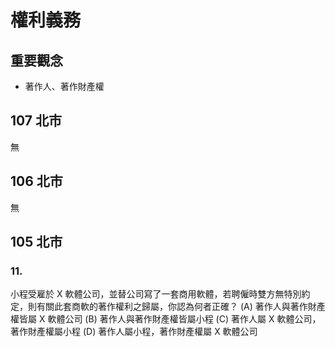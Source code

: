 權利義務
===

## 重要觀念
- 著作人、著作財產權

## 107 北市
無

## 106 北市
無

## 105 北市
### 11.
小程受雇於 X 軟體公司，並替公司寫了一套商用軟體，若聘僱時雙方無特別約定，則有關此套商軟的著作權利之歸屬，你認為何者正確？
(A) 著作人與著作財產權皆屬 X 軟體公司
(B) 著作人與著作財產權皆屬小程
(C) 著作人屬 X 軟體公司，著作財產權屬小程
(D) 著作人屬小程，著作財產權屬 X 軟體公司